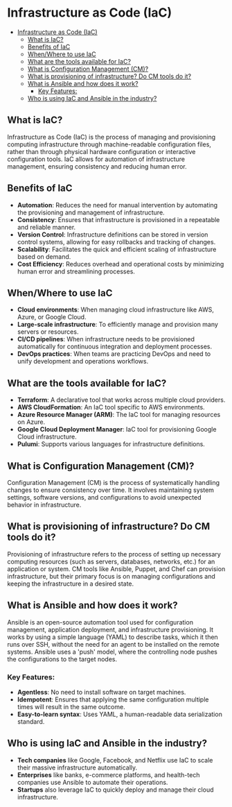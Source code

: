 # Infrastructure as Code (IaC)

- [Infrastructure as Code (IaC)](#infrastructure-as-code-iac)
  - [What is IaC?](#what-is-iac)
  - [Benefits of IaC](#benefits-of-iac)
  - [When/Where to use IaC](#whenwhere-to-use-iac)
  - [What are the tools available for IaC?](#what-are-the-tools-available-for-iac)
  - [What is Configuration Management (CM)?](#what-is-configuration-management-cm)
  - [What is provisioning of infrastructure? Do CM tools do it?](#what-is-provisioning-of-infrastructure-do-cm-tools-do-it)
  - [What is Ansible and how does it work?](#what-is-ansible-and-how-does-it-work)
    - [Key Features:](#key-features)
  - [Who is using IaC and Ansible in the industry?](#who-is-using-iac-and-ansible-in-the-industry)


## What is IaC?
Infrastructure as Code (IaC) is the process of managing and provisioning computing infrastructure through machine-readable configuration files, rather than through physical hardware configuration or interactive configuration tools. IaC allows for automation of infrastructure management, ensuring consistency and reducing human error.

## Benefits of IaC
- **Automation**: Reduces the need for manual intervention by automating the provisioning and management of infrastructure.
- **Consistency**: Ensures that infrastructure is provisioned in a repeatable and reliable manner.
- **Version Control**: Infrastructure definitions can be stored in version control systems, allowing for easy rollbacks and tracking of changes.
- **Scalability**: Facilitates the quick and efficient scaling of infrastructure based on demand.
- **Cost Efficiency**: Reduces overhead and operational costs by minimizing human error and streamlining processes.

## When/Where to use IaC
- **Cloud environments**: When managing cloud infrastructure like AWS, Azure, or Google Cloud.
- **Large-scale infrastructure**: To efficiently manage and provision many servers or resources.
- **CI/CD pipelines**: When infrastructure needs to be provisioned automatically for continuous integration and deployment processes.
- **DevOps practices**: When teams are practicing DevOps and need to unify development and operations workflows.

## What are the tools available for IaC?
- **Terraform**: A declarative tool that works across multiple cloud providers.
- **AWS CloudFormation**: An IaC tool specific to AWS environments.
- **Azure Resource Manager (ARM)**: The IaC tool for managing resources on Azure.
- **Google Cloud Deployment Manager**: IaC tool for provisioning Google Cloud infrastructure.
- **Pulumi**: Supports various languages for infrastructure definitions.
  
## What is Configuration Management (CM)?
Configuration Management (CM) is the process of systematically handling changes to ensure consistency over time. It involves maintaining system settings, software versions, and configurations to avoid unexpected behavior in infrastructure.

## What is provisioning of infrastructure? Do CM tools do it?
Provisioning of infrastructure refers to the process of setting up necessary computing resources (such as servers, databases, networks, etc.) for an application or system. CM tools like Ansible, Puppet, and Chef can provision infrastructure, but their primary focus is on managing configurations and keeping the infrastructure in a desired state.

## What is Ansible and how does it work?
Ansible is an open-source automation tool used for configuration management, application deployment, and infrastructure provisioning. It works by using a simple language (YAML) to describe tasks, which it then runs over SSH, without the need for an agent to be installed on the remote systems. Ansible uses a 'push' model, where the controlling node pushes the configurations to the target nodes.

### Key Features:
- **Agentless**: No need to install software on target machines.
- **Idempotent**: Ensures that applying the same configuration multiple times will result in the same outcome.
- **Easy-to-learn syntax**: Uses YAML, a human-readable data serialization standard.

## Who is using IaC and Ansible in the industry?
- **Tech companies** like Google, Facebook, and Netflix use IaC to scale their massive infrastructure automatically.
- **Enterprises** like banks, e-commerce platforms, and health-tech companies use Ansible to automate their operations.
- **Startups** also leverage IaC to quickly deploy and manage their cloud infrastructure.
